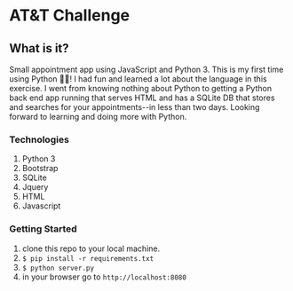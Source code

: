 # AT&T Challenge

## What is it?
Small appointment app using JavaScript and Python 3. This is my first time using Python 👨🏽‍! I had fun and learned a lot about the language in this exercise. I went from knowing nothing about Python to getting a Python back end app running that serves HTML and has a SQLite DB that stores and searches for your appointments--in less than two days. Looking forward to learning and doing more with Python. 


### Technologies

1. Python 3
2. Bootstrap
3. SQLite
4. Jquery
5. HTML
6. Javascript


### Getting Started

1. clone this repo to your local machine.
2. `$ pip install -r requirements.txt`
3. `$ python server.py`
4. in your browser go to `http://localhost:8080`

